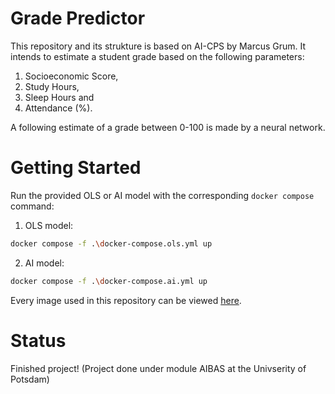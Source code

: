 # Grade Predictor 

This repository and its strukture is based on AI-CPS by Marcus Grum. It intends to estimate a student grade based on the following parameters:

1. Socioeconomic Score,
2. Study Hours,
3. Sleep Hours and
4. Attendance (%).

A following estimate of a grade between 0-100 is made by a neural network. 

# Getting Started
Run the provided OLS or AI model with the corresponding `docker compose` command:

1. OLS model: 
```bash
docker compose -f .\docker-compose.ols.yml up
```

2. AI model:
```bash
docker compose -f .\docker-compose.ai.yml up
```

Every image used in this repository can be viewed [here](https://hub.docker.com/u/gerhard1132).

# Status
Finished project! (Project done under module AIBAS at the Univserity of Potsdam)
